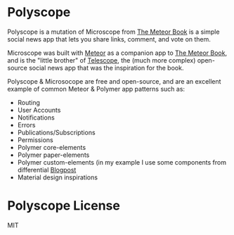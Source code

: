 # Polyscope

Polyscope is a mutation of Microscope from [The Meteor Book](http://themeteorbook.com) is a simple social news app that lets you share links, comment, and vote on them.

Microscope was built with [Meteor](http://meteor.com) as a companion app to [The Meteor Book](http://themeteorbook.com), and is the "little brother" of [Telescope](http://telesc.pe), the (much more complex) open-source social news app that was the inspiration for the book.

Polyscope & Microsocope are free and open-source, and are an excellent example of common Meteor & Polymer app patterns such as:

- Routing
- User Accounts
- Notifications
- Errors
- Publications/Subscriptions
- Permissions
- Polymer core-elements
- Polymer paper-elements
- Polymer custom-elements (in my example I use some components from differential [Blogpost](http://differential.com/blog/meteor-polymer)
- Material design inspirations

# Polyscope License
MIT
